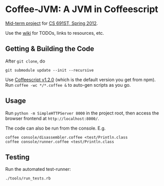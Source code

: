 Coffee-JVM: A JVM in Coffeescript
=================================
[Mid-term project](http://plasma.cs.umass.edu/emery/grad-systems-project-1) 
for [CS 691ST, Spring 2012](http://plasma.cs.umass.edu/emery/grad-systems).

Use the [wiki](https://github.com/int3/coffee-jvm/wiki) for TODOs, links to resources, etc.

Getting & Building the Code
---------------------------

After `git clone`, do

    git submodule update --init --recursive

Use [Coffeescript v1.2.0](http://coffeescript.org/) (which is the default version you get from npm).
Run `coffee -wc */*.coffee &` to auto-gen scripts as you go.

Usage
-----

Run `python -m SimpleHTTPServer 8000` in the project root, 
then access the browser frontend at `http://localhost:8000/`.

The code can also be run from the console. E.g.

    coffee console/disassembler.coffee <test/Println.class
    coffee console/runner.coffee <test/Println.class

Testing
-------

Run the automated test-runner:

    ./tools/run_tests.rb
